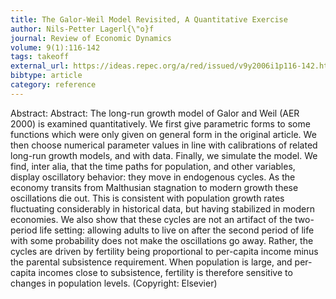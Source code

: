```yaml
---
title: The Galor-Weil Model Revisited, A Quantitative Exercise
author: Nils-Petter Lagerl{\"o}f
journal: Review of Economic Dynamics
volume: 9(1):116-142
tags: takeoff
external_url: https://ideas.repec.org/a/red/issued/v9y2006i1p116-142.html
bibtype: article
category: reference
---
```

Abstract: Abstract: The long-run growth model of Galor and Weil (AER 2000) is examined quantitatively. We first give parametric forms to some functions which were only given on general form in the original article. We then choose numerical parameter values in line with calibrations of related long-run growth models, and with data. Finally, we simulate the model. We find, inter alia, that the time paths for population, and other variables, display oscillatory behavior: they move in endogenous cycles. As the economy transits from Malthusian stagnation to modern growth these oscillations die out. This is consistent with population growth rates fluctuating considerably in historical data, but having stabilized in modern economies. We also show that these cycles are not an artifact of the two-period life setting: allowing adults to live on after the second period of life with some probability does not make the oscillations go away. Rather, the cycles are driven by fertility being proportional to per-capita income minus the parental subsistence requirement. When population is large, and per-capita incomes close to subsistence, fertility is therefore sensitive to changes in population levels. (Copyright: Elsevier)
